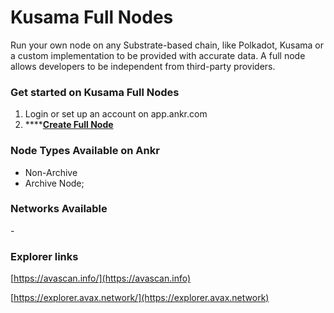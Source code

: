 # Kusama Full Nodes

Run your own node on any Substrate-based chain, like Polkadot, Kusama or a custom implementation to be provided with accurate data. A full node allows developers to be independent from third-party providers.

### Get started on Kusama Full Nodes

1. Login or set up an account on app.ankr.com
2. ****[**Create Full Node**](https://app.ankr.com/apps/nodes)

### Node Types Available on Ankr

* Non-Archive
* Archive Node;

### Networks Available

\-

### Explorer links

​[https://avascan.info/](https://avascan.info)​

​[https://explorer.avax.network/](https://explorer.avax.network)

